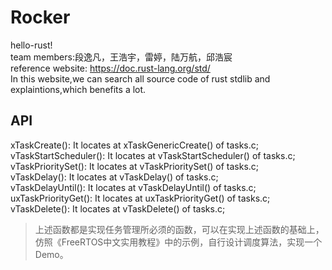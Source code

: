 # Rocker
hello-rust!  
team members:段逸凡，王浩宇，雷婷，陆万航，邱浩宸  
reference website: https://doc.rust-lang.org/std/  
In this website,we can search all source code of rust stdlib and explaintions,which benefits a lot.
## API
xTaskCreate(): It locates at xTaskGenericCreate() of tasks.c;  
vTaskStartScheduler(): It locates at vTaskStartScheduler() of tasks.c;  
vTaskPrioritySet(): It locates at vTaskPrioritySet() of tasks.c;  
vTaskDelay(): It locates at vTaskDelay() of tasks.c;  
vTaskDelayUntil(): It locates at vTaskDelayUntil() of tasks.c;  
uxTaskPriorityGet(): It locates at uxTaskPriorityGet() of tasks.c;  
vTaskDelete(): It locates at vTaskDelete() of tasks.c;  
> 上述函数都是实现任务管理所必须的函数，可以在实现上述函数的基础上，仿照《FreeRTOS中文实用教程》中的示例，自行设计调度算法，实现一个Demo。
